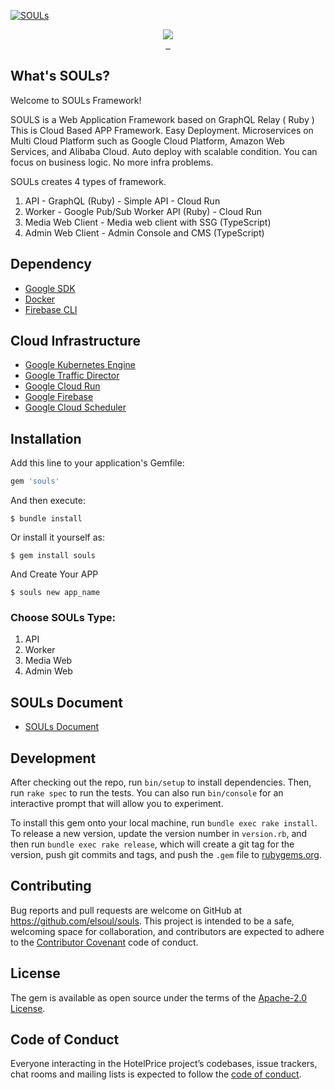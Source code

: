 [![SOULs](https://storage.googleapis.com/souls/souls-ogp-vertical.jpg)](https://rubygems.org/gems/souls)

<p align="center">
  <a aria-label="Ruby logo" href="https://el-soul.com">
    <img src="https://badgen.net/badge/icon/Made%20by%20ELSOUL?icon=ruby&label&color=black&labelColor=black">
  </a>
  <br/>

  <a aria-label="Ruby Gem version" href="https://rubygems.org/gems/souls">
    <img alt="" src="https://badgen.net/rubygems/v/souls/latest">
  </a>
  <a aria-label="Downloads Number" href="https://rubygems.org/gems/souls">
    <img alt="" src="https://badgen.net/rubygems/dt/souls">
  </a>
  <a aria-label="License" href="https://github.com/elsoul/souls/blob/master/LICENSE">
    <img alt="" src="https://badgen.net/badge/license/Apache/blue">
  </a>
</p>

## What's SOULs?

Welcome to SOULs Framework!

SOULS is a Web Application Framework based on GraphQL Relay ( Ruby )
This is Cloud Based APP Framework. Easy Deployment.
Microservices on Multi Cloud Platform such as Google Cloud Platform, Amazon Web Services, and Alibaba Cloud. Auto deploy with scalable condition. 
You can focus on business logic. No more infra problems.

SOULs creates 4 types of framework.

1. API - GraphQL (Ruby) - Simple API - Cloud Run
2. Worker - Google Pub/Sub Worker API (Ruby) - Cloud Run
3. Media Web Client - Media web client with SSG (TypeScript)
4. Admin Web Client - Admin Console and CMS (TypeScript)

## Dependency

- [Google SDK](https://cloud.google.com/sdk/docs)
- [Docker](https://www.docker.com/)
- [Firebase CLI](https://firebase.google.com/docs/cli)

## Cloud Infrastructure

- [Google Kubernetes Engine](https://cloud.google.com/kubernetes-engine)
- [Google Traffic Director](https://cloud.google.com/traffic-director)
- [Google Cloud Run](https://cloud.google.com/run)
- [Google Firebase](https://firebase.google.com/)
- [Google Cloud Scheduler](https://cloud.google.com/scheduler)

## Installation

Add this line to your application's Gemfile:

```ruby
gem 'souls'
```

And then execute:

    $ bundle install

Or install it yourself as:

    $ gem install souls

And Create Your APP

    $ souls new app_name

### Choose SOULs Type:

1. API
2. Worker
3. Media Web
4. Admin Web


## SOULs Document

- [SOULs Document](https://elsoul.github.io/souls_doc/)



## Development

After checking out the repo, run `bin/setup` to install dependencies. Then, run `rake spec` to run the tests. You can also run `bin/console` for an interactive prompt that will allow you to experiment.

To install this gem onto your local machine, run `bundle exec rake install`. To release a new version, update the version number in `version.rb`, and then run `bundle exec rake release`, which will create a git tag for the version, push git commits and tags, and push the `.gem` file to [rubygems.org](https://rubygems.org/gems/souls).

## Contributing

Bug reports and pull requests are welcome on GitHub at https://github.com/elsoul/souls. This project is intended to be a safe, welcoming space for collaboration, and contributors are expected to adhere to the [Contributor Covenant](http://contributor-covenant.org) code of conduct.

## License

The gem is available as open source under the terms of the [Apache-2.0 License](https://www.apache.org/licenses/LICENSE-2.0).

## Code of Conduct

Everyone interacting in the HotelPrice project’s codebases, issue trackers, chat rooms and mailing lists is expected to follow the [code of conduct](https://github.com/elsoul/souls/blob/master/CODE_OF_CONDUCT.md).
